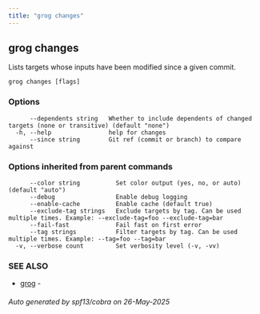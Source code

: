 ```yaml
---
title: "grog changes"
---
```


## grog changes

Lists targets whose inputs have been modified since a given commit.

```
grog changes [flags]
```

### Options

```
      --dependents string   Whether to include dependents of changed targets (none or transitive) (default "none")
  -h, --help                help for changes
      --since string        Git ref (commit or branch) to compare against
```

### Options inherited from parent commands

```
      --color string          Set color output (yes, no, or auto) (default "auto")
      --debug                 Enable debug logging
      --enable-cache          Enable cache (default true)
      --exclude-tag strings   Exclude targets by tag. Can be used multiple times. Example: --exclude-tag=foo --exclude-tag=bar
      --fail-fast             Fail fast on first error
      --tag strings           Filter targets by tag. Can be used multiple times. Example: --tag=foo --tag=bar
  -v, --verbose count         Set verbosity level (-v, -vv)
```

### SEE ALSO

- [grog](/reference/cli/grog/) -

###### Auto generated by spf13/cobra on 26-May-2025
